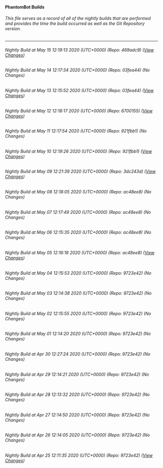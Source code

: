 **PhantomBot Builds**

###### This file serves as a record of all of the nightly builds that are performed and provides the time the build occurred as well as the Git Repository version.
-------------------------------------------------------------------------------------------------------------
###### Nightly Build at May 15 12:19:13 2020 (UTC+0000) (Repo: 469adc9) ([View Changes](https://github.com/PhantomBot/PhantomBot/compare/03fea44...469adc9))
###### Nightly Build at May 14 12:17:34 2020 (UTC+0000) (Repo: 03fea44) (No Changes)
###### Nightly Build at May 13 12:15:52 2020 (UTC+0000) (Repo: 03fea44) ([View Changes](https://github.com/PhantomBot/PhantomBot/compare/6700155...03fea44))
###### Nightly Build at May 12 12:18:17 2020 (UTC+0000) (Repo: 6700155) ([View Changes](https://github.com/PhantomBot/PhantomBot/compare/921fbb1...6700155))
###### Nightly Build at May 11 12:17:54 2020 (UTC+0000) (Repo: 921fbb1) (No Changes)
###### Nightly Build at May 10 12:19:26 2020 (UTC+0000) (Repo: 921fbb1) ([View Changes](https://github.com/PhantomBot/PhantomBot/compare/3dc243d...921fbb1))
###### Nightly Build at May 09 12:21:39 2020 (UTC+0000) (Repo: 3dc243d) ([View Changes](https://github.com/PhantomBot/PhantomBot/compare/ac48ee8...3dc243d))
###### Nightly Build at May 08 12:18:05 2020 (UTC+0000) (Repo: ac48ee8) (No Changes)
###### Nightly Build at May 07 12:17:49 2020 (UTC+0000) (Repo: ac48ee8) (No Changes)
###### Nightly Build at May 06 12:15:35 2020 (UTC+0000) (Repo: ac48ee8) (No Changes)
###### Nightly Build at May 05 12:16:18 2020 (UTC+0000) (Repo: ac48ee8) ([View Changes](https://github.com/PhantomBot/PhantomBot/compare/9723e42...ac48ee8))
###### Nightly Build at May 04 12:15:53 2020 (UTC+0000) (Repo: 9723e42) (No Changes)
###### Nightly Build at May 03 12:14:38 2020 (UTC+0000) (Repo: 9723e42) (No Changes)
###### Nightly Build at May 02 12:15:55 2020 (UTC+0000) (Repo: 9723e42) (No Changes)
###### Nightly Build at May 01 12:14:20 2020 (UTC+0000) (Repo: 9723e42) (No Changes)
###### Nightly Build at Apr 30 12:27:24 2020 (UTC+0000) (Repo: 9723e42) (No Changes)
###### Nightly Build at Apr 29 12:14:21 2020 (UTC+0000) (Repo: 9723e42) (No Changes)
###### Nightly Build at Apr 28 12:13:32 2020 (UTC+0000) (Repo: 9723e42) (No Changes)
###### Nightly Build at Apr 27 12:14:50 2020 (UTC+0000) (Repo: 9723e42) (No Changes)
###### Nightly Build at Apr 26 12:14:05 2020 (UTC+0000) (Repo: 9723e42) (No Changes)
###### Nightly Build at Apr 25 12:11:35 2020 (UTC+0000) (Repo: 9723e42) ([View Changes](https://github.com/PhantomBot/PhantomBot/compare/992c875...9723e42))
